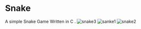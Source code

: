# Snake
A simple Snake Game Written in C .
![snake3](https://user-images.githubusercontent.com/49985734/194826831-275fa2e9-0c78-42c2-870d-77c0fb917043.png)
![sanke1](https://user-images.githubusercontent.com/49985734/194826847-5b6e07d5-e527-42a3-a7b3-01491f84598a.jpg)
![snake2](https://user-images.githubusercontent.com/49985734/194826859-99dc09fa-2f54-421e-9fdc-479014011b0d.jpg)
